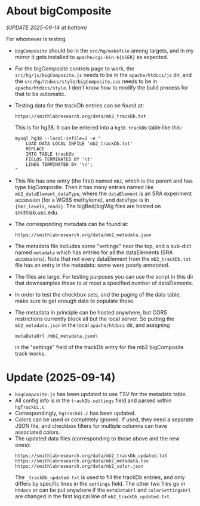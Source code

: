 # About bigComposite

*(UPDATE 2025-09-14 at bottom)*

For whomever is testing.

- `bigComposite` should be in the `src/hg/makefile` among targets, and in my
  mirror it gets installed to `apache/cgi-bin-${USER}` as expected.

- For the bigComposite controls page to work, the `src/hg/js/bigComposite.js`
  needs to be in the `apache/htdocs/js` dir, and the
  `src/hg/htdocs/style/bigComposite.css` needs to be in
  `apache/htdocs/style`. I don't know how to modify the build process for that
  to be automatic.

- Testing data for the trackDb entries can be found at:
  ```console
  https://smithlabresearch.org/data/mb2_trackDb.txt
  ```

  This is for hg38. It can be entered into a `hg38.trackDb` table like this:
  ```console
  mysql hg38 --local-infile=1 -e "
      LOAD DATA LOCAL INFILE 'mb2_trackDb.txt'
      REPLACE
      INTO TABLE trackDb
      FIELDS TERMINATED BY '\t'
      LINES TERMINATED BY '\n';
  "
  ```

- This file has one entry (the first) named `mb2`, which is the parent and has
  type bigComposite. Then it has many entries named like
  `mb2_dataElement_dataType`, where the `dataElement` is an SRA experiment
  accession (for a WGBS methylome), and `dataType` is in
  `{hmr,levels,reads}`. The bigBed/bigWig files are hosted on
  smithlab.usc.edu.

- The corresponding metadata can be found at:
  ```console
  https://smithlabresearch.org/data/mb2_metadata.json
  ```

- The metadata file includes some "settings" near the top, and a sub-dict
  named `metadata` which has entries for all the dataElements (SRA
  accessions). Note that not every dataElement from the `mb2_trackDb.txt` file
  has an entry in the metadata: some were poorly annotated.

- The files are large. For testing purposes you can use the script in this dir
  that downsamples these to at most a specified number of dataElements.

- In order to test the checkbox sets, and the paging of the data table, make
  sure to get enough data to populate those.

- The metadata in principle can be hosted anywhere, but CORS restrictions
  currently block all but the local server. So putting the `mb2_metadata.json`
  in the local `apache/htdocs` dir, and assigning
  ```console
  metaDataUrl /mb2_metadata.json\
  ```
  in the "settings" field of the trackDb entry for the mb2 bigComposite track
  works.

# Update (2025-09-14)
 - `bigComposite.js` has been updated to use TSV for the metadata table.
 - All config info is in the `trackDb.settings` field and parsed within `hgTrackUi.c`
 - Correspondingly, `hgTrackUi.c` has been updated.
 - Colors can be used or completely ignored. If used, they need a separate
   JSON file, and checkbox filters for multiple columns can have associated
   colors.
 - The updated data files (corresponding to those above and the new ones):
   ```console
   https://smithlabresearch.org/data/mb2_trackDb_updated.txt
   https://smithlabresearch.org/data/mb2_metadata.tsv
   https://smithlabresearch.org/data/mb2_color.json
   ```
   The `_trackDb_updated.txt` is used to fill the trackDb entries, and only
   differs by specific lines in the `settings` field. The other two files go
   in `htdocs` or can be put anywhere if the `metaDataUrl` and
   `colorSettingsUrl` are changed in the first logical line of
   `mb2_trackDb_updated.txt`.
